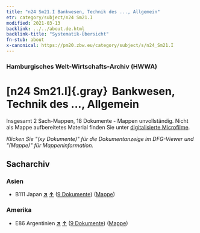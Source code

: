 ```yaml
---
title: "n24 Sm21.I Bankwesen, Technik des ..., Allgemein"
etr: category/subject/n24 Sm21.I
modified: 2021-03-13
backlink: ../../about.de.html
backlink-title: "Systematik-Übersicht"
fn-stub: about
x-canonical: https://pm20.zbw.eu/category/subject/s/n24_Sm21.I
---
```


### Hamburgisches Welt-Wirtschafts-Archiv (HWWA)
# [n24 Sm21.I]{.gray}&#8201; Bankwesen, Technik des ..., Allgemein&#160; 




Insgesamt 2 Sach-Mappen, 18 Dokumente - Mappen unvollständig.
Nicht als Mappe aufbereitetes Material finden Sie unter [digitalisierte Microfilme](/film/h1_sh.de.html).

_Klicken Sie "(xy Dokumente)" für die Dokumentanzeige im DFG-Viewer und "(Mappe)" für Mappeninformation._

## Sacharchiv




### Asien

- B111 Japan [**&nearr;**](../../../geo/i/141272/about.de.html "Japan (alle Mappen)") [**&uarr;**](../../../geo/about.de.html#B111 "Ländersystematik") (<a href="https://pm20.zbw.eu/dfgview/sh/141272,145383" title="über: Japan : Bankwesen, Technik des ..., Allgemein" target="_blank">9 Dokumente</a>) ([Mappe](../../../../folder/sh/1412xx/141272/1453xx/145383/about.de.html))

### Amerika

- E86 Argentinien [**&nearr;**](../../../geo/i/141692/about.de.html "Argentinien (alle Mappen)") [**&uarr;**](../../../geo/about.de.html#E86 "Ländersystematik") (<a href="https://pm20.zbw.eu/dfgview/sh/141692,145383" title="über: Argentinien : Bankwesen, Technik des ..., Allgemein" target="_blank">9 Dokumente</a>) ([Mappe](../../../../folder/sh/1416xx/141692/1453xx/145383/about.de.html))


